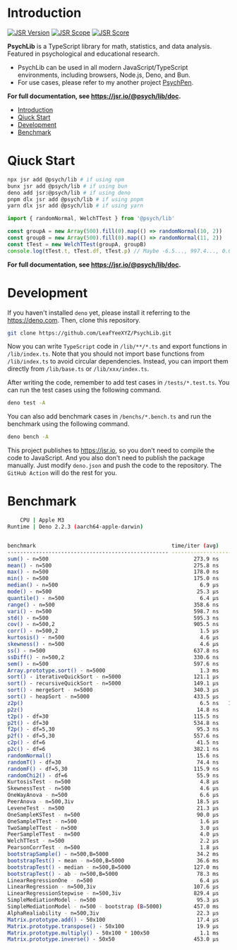 # Introduction

[![JSR Version](https://jsr.io/badges/@psych/lib)](https://jsr.io/@psych/lib) [![JSR Scope](https://jsr.io/badges/@psych)](https://jsr.io/@psych) [![JSR Score](https://jsr.io/badges/@psych/lib/score)](https://jsr.io/@psych/lib/score)

**PsychLib** is a TypeScript library for math, statistics, and data analysis. Featured in psychological and educational research.

- PsychLib can be used in all modern JavaScript/TypeScript environments, including browsers, Node.js, Deno, and Bun.
- For use cases, please refer to my another project [PsychPen](https://github.com/LeafYeeXYZ/PsychPen).

**For full documentation, see <https://jsr.io/@psych/lib/doc>.**

- [Introduction](#introduction)
- [Qiuck Start](#qiuck-start)
- [Development](#development)
- [Benchmark](#benchmark)

# Qiuck Start

```bash
npx jsr add @psych/lib # if using npm
bunx jsr add @psych/lib # if using bun
deno add jsr:@psych/lib # if using deno
pnpm dlx jsr add @psych/lib # if using pnpm
yarn dlx jsr add @psych/lib # if using yarn
```

```typescript
import { randomNormal, WelchTTest } from '@psych/lib'

const groupA = new Array(500).fill(0).map(() => randomNormal(10, 2))
const groupB = new Array(500).fill(0).map(() => randomNormal(11, 2))
const tTest = new WelchTTest(groupA, groupB)
console.log(tTest.t, tTest.df, tTest.p) // Maybe -6.5..., 997.4..., 0.0...
```

**For full documentation, see <https://jsr.io/@psych/lib/doc>.**

# Development

If you haven't installed `deno` yet, please install it referring to the <https://deno.com>. Then, clone this repository.

```bash
git clone https://github.com/LeafYeeXYZ/PsychLib.git
```

Now you can write `TypeScript` code in `/lib/**/*.ts` and export functions in `/lib/index.ts`. Note that you should not import base functions from `/lib/index.ts` to avoid circular dependencies. Instead, you can import them directly from `/lib/base.ts` or `/lib/xxx/index.ts`.

After writing the code, remember to add test cases in `/tests/*.test.ts`. You can run the test cases using the following command.

```bash
deno test -A
```

You can also add benchmark cases in `/benchs/*.bench.ts` and run the benchmark using the following command.

```bash
deno bench -A
```

This project publishes to <https://jsr.io>, so you don't need to compile the code to JavaScript. And you also don't need to publish the package manually. Just modify `deno.json` and push the code to the repository. The `GitHub Action` will do the rest for you.

# Benchmark

```bash
    CPU | Apple M3
Runtime | Deno 2.2.3 (aarch64-apple-darwin)


benchmark                                           time/iter (avg)        iter/s      (min … max)           p75      p99     p995
--------------------------------------------------- ----------------------------- --------------------- --------------------------
sum() - n=500                                              273.9 ns     3,652,000 (270.6 ns … 286.9 ns) 275.3 ns 282.1 ns 286.9 ns
mean() - n=500                                             275.8 ns     3,626,000 (271.3 ns … 303.9 ns) 276.2 ns 292.6 ns 303.9 ns
max() - n=500                                              178.0 ns     5,619,000 (171.9 ns … 197.9 ns) 185.1 ns 192.3 ns 195.9 ns
min() - n=500                                              175.0 ns     5,715,000 (169.4 ns … 194.1 ns) 181.8 ns 186.5 ns 187.2 ns
median() - n=500                                             6.9 µs       144,000 (  6.0 µs …  11.5 µs)   7.0 µs  11.5 µs  11.5 µs
mode() - n=500                                              25.3 µs        39,520 ( 22.0 µs … 121.1 µs)  25.0 µs  49.9 µs  51.1 µs
quantile() - n=500                                           6.4 µs       155,300 (  6.3 µs …   7.2 µs)   6.4 µs   7.2 µs   7.2 µs
range() - n=500                                            358.6 ns     2,788,000 (339.6 ns … 379.9 ns) 366.3 ns 374.8 ns 379.9 ns
vari() - n=500                                             598.7 ns     1,670,000 (591.2 ns … 664.2 ns) 596.0 ns 664.2 ns 664.2 ns
std() - n=500                                              595.3 ns     1,680,000 (591.2 ns … 626.5 ns) 595.2 ns 626.5 ns 626.5 ns
cov() - n=500,2                                            905.5 ns     1,104,000 (895.5 ns … 962.2 ns) 904.6 ns 962.2 ns 962.2 ns
corr() - n=500,2                                             1.5 µs       673,900 (  1.4 µs …   2.2 µs)   1.5 µs   2.2 µs   2.2 µs
kurtosis() - n=500                                           4.6 µs       219,400 (  4.5 µs …   4.6 µs)   4.6 µs   4.6 µs   4.6 µs
skewness() - n=500                                           4.6 µs       219,000 (  4.5 µs …   4.7 µs)   4.6 µs   4.7 µs   4.7 µs
ss() - n=500                                               637.8 ns     1,568,000 (590.7 ns …   2.5 µs) 625.7 ns   2.5 µs   2.5 µs
ssDiff() - n=500,2                                         330.6 ns     3,025,000 (312.1 ns … 344.0 ns) 336.2 ns 341.8 ns 344.0 ns
sem() - n=500                                              597.6 ns     1,673,000 (591.4 ns … 628.6 ns) 596.5 ns 628.6 ns 628.6 ns
Array.prototype.sort() - n=5000                              1.3 ms         764.9 (  1.2 ms …   3.1 ms)   1.3 ms   1.5 ms   1.8 ms
sort() - iterativeQuickSort - n=5000                       121.1 µs         8,258 (106.5 µs … 291.8 µs) 124.3 µs 150.9 µs 159.1 µs
sort() - recursiveQuickSort - n=5000                       149.1 µs         6,707 (130.8 µs … 294.5 µs) 152.8 µs 185.2 µs 205.8 µs
sort() - mergeSort - n=5000                                340.3 µs         2,938 (302.5 µs … 470.2 µs) 344.7 µs 389.3 µs 396.0 µs
sort() - heapSort - n=5000                                 433.5 µs         2,307 (388.4 µs … 596.4 µs) 435.2 µs 504.7 µs 527.8 µs
z2p()                                                        6.5 ns   153,800,000 (  6.3 ns …  16.0 ns)   6.4 ns   9.8 ns  10.1 ns
p2z()                                                       14.8 ns    67,350,000 ( 13.1 ns …  29.7 ns)  14.7 ns  19.8 ns  21.1 ns
t2p() - df=30                                              115.5 ns     8,659,000 (107.0 ns … 125.8 ns) 116.7 ns 124.5 ns 124.8 ns
p2t() - df=30                                              534.8 ns     1,870,000 (493.3 ns … 565.3 ns) 542.0 ns 558.4 ns 565.3 ns
f2p() - df=5,30                                             95.3 ns    10,490,000 ( 87.5 ns … 119.1 ns)  96.2 ns 105.2 ns 107.5 ns
p2f() - df=5,30                                            557.6 ns     1,793,000 (523.5 ns … 574.5 ns) 565.0 ns 574.5 ns 574.5 ns
c2p() - df=6                                                41.5 ns    24,080,000 ( 38.0 ns …  58.3 ns)  41.6 ns  49.3 ns  51.5 ns
p2c() - df=6                                               382.1 ns     2,617,000 (332.8 ns …   3.1 µs) 361.3 ns 820.7 ns   3.1 µs
randomNormal()                                              15.6 ns    64,280,000 ( 13.5 ns …  34.8 ns)  15.7 ns  20.1 ns  21.1 ns
randomT() - df=30                                           74.4 ns    13,440,000 ( 68.3 ns … 101.9 ns)  75.2 ns  83.8 ns  84.6 ns
randomF() - df=5,30                                        115.9 ns     8,630,000 (110.0 ns … 175.7 ns) 116.8 ns 135.0 ns 135.3 ns
randomChi2() - df=6                                         55.9 ns    17,900,000 ( 52.9 ns … 115.5 ns)  56.1 ns  63.9 ns  68.7 ns
KurtosisTest - n=500                                         4.8 µs       207,800 (  4.6 µs …   8.2 µs)   4.7 µs   8.2 µs   8.2 µs
SkewnessTest - n=500                                         4.6 µs       215,600 (  4.6 µs …   4.7 µs)   4.7 µs   4.7 µs   4.7 µs
OneWayAnova - n=500                                          6.6 µs       151,900 (  6.0 µs … 128.6 µs)   6.5 µs   7.8 µs  10.5 µs
PeerAnova - n=500,3iv                                       18.5 µs        54,180 ( 17.3 µs … 150.9 µs)  18.3 µs  23.7 µs  41.4 µs
LeveneTest - n=500                                          21.3 µs        46,890 ( 20.5 µs … 154.2 µs)  21.1 µs  27.2 µs  32.0 µs
OneSampleKSTest - n=500                                     90.0 µs        11,110 ( 87.2 µs … 194.9 µs)  89.2 µs 139.0 µs 145.8 µs
OneSampleTTest - n=500                                       1.6 µs       626,100 (  1.6 µs …   1.8 µs)   1.6 µs   1.8 µs   1.8 µs
TwoSampleTTest - n=500                                       3.0 µs       334,600 (  2.9 µs …   4.3 µs)   3.0 µs   4.3 µs   4.3 µs
PeerSampleTTest - n=500                                      4.0 µs       250,700 (  3.9 µs …   4.0 µs)   4.0 µs   4.0 µs   4.0 µs
WelchTTest - n=500                                           2.2 µs       453,900 (  2.1 µs …   3.3 µs)   2.2 µs   3.3 µs   3.3 µs
PearsonCorrTest - n=500                                      1.8 µs       551,100 (  1.8 µs …   1.9 µs)   1.8 µs   1.9 µs   1.9 µs
bootstrapSample() - n=500,B=5000                            34.2 ms          29.3 ( 32.7 ms …  37.8 ms)  34.8 ms  37.8 ms  37.8 ms
bootstrapTest() - mean - n=500,B=5000                       36.6 ms          27.3 ( 34.5 ms …  40.0 ms)  37.7 ms  40.0 ms  40.0 ms
bootstrapTest() - median - n=500,B=5000                    127.0 ms           7.9 (125.9 ms … 130.1 ms) 127.2 ms 130.1 ms 130.1 ms
bootstrapTest() - ab - n=500,B=5000                         78.3 ms          12.8 ( 75.4 ms …  87.0 ms)  78.1 ms  87.0 ms  87.0 ms
LinearRegressionOne - n=500                                  6.4 µs       156,900 (  4.8 µs … 506.3 µs)   5.2 µs  14.0 µs  14.2 µs
LinearRegression - n=500,3iv                               107.6 µs         9,298 ( 90.6 µs … 605.9 µs) 115.9 µs 160.3 µs 321.3 µs
LinearRegressionStepwise - n=500,3iv                       829.4 µs         1,206 (738.6 µs …   1.3 ms) 853.6 µs   1.2 ms   1.2 ms
SimpleMediationModel - n=500                                95.3 µs        10,490 ( 82.8 µs … 509.2 µs)  98.7 µs 116.2 µs 223.2 µs
SimpleMediationModel - n=500 - bootstrap (B=5000)          457.0 ms           2.2 (445.8 ms … 460.7 ms) 459.3 ms 460.7 ms 460.7 ms
AlphaRealiability - n=500,3iv                               22.3 µs        44,770 ( 21.3 µs … 273.8 µs)  22.1 µs  24.9 µs  28.3 µs
Matrix.prototype.add() - 50x100                             17.4 µs        57,360 ( 16.9 µs … 356.9 µs)  17.3 µs  19.6 µs  20.7 µs
Matrix.prototype.transpose() - 50x100                       19.9 µs        50,250 ( 19.0 µs … 271.7 µs)  19.9 µs  22.0 µs  23.8 µs
Matrix.prototype.multiply() - 50x100 * 100x50                1.1 ms         936.9 (  1.1 ms …   1.2 ms)   1.1 ms   1.1 ms   1.1 ms
Matrix.prototype.inverse() - 50x50                         453.0 µs         2,208 (444.2 µs … 737.9 µs) 452.3 µs 473.9 µs 500.0 µs
```
